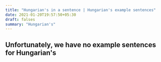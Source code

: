 ```yaml
---
title: "Hungarian's in a sentence | Hungarian's example sentences"
date: 2021-01-20T19:57:50+05:30
draft: falses
summary: "Hungarian's"
---
```

## Unfortunately, we have no example sentences for Hungarian's                 
